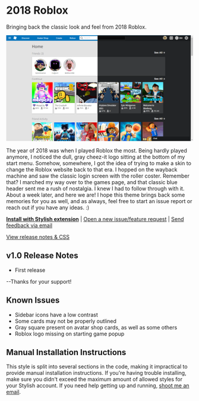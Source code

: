 # 2018 Roblox
Bringing back the classic look and feel from 2018 Roblox.

<img src="https://raw.githubusercontent.com/Tech-How/2018-Roblox/main/images/repo/readme/1.png"/>

The year of 2018 was when I played Roblox the most. Being hardly played anymore, I noticed the dull, gray cheez-it logo sitting at the bottom of my start menu. Somehow, somewhere, I got the idea of trying to make a skin to change the Roblox website back to that era. I hopped on the wayback machine and saw the classic login screen with the roller coster. Remember that? I marched my way over to the games page, and that classic blue header sent me a rush of nostalgia. I knew I had to follow through with it. About a week later, and here we are! I hope this theme brings back some memories for you as well, and as always, feel free to start an issue report or reach out if you have any ideas. :)

**[Install with Stylish extension](https://userstyles.org/styles/241862/old-roblox-2018-read-description)** | [Open a new issue/feature request](https://github.com/Tech-How/2018-Roblox/issues/new/choose) | [Send feedback via email](mailto:tech_how_youtuber_55@yahoo.com?subject=Feedback%3A%20Roblox%202018)

[View release notes & CSS](https://github.com/Tech-How/2018-Roblox/releases)

## v1.0 Release Notes
- First release

--Thanks for your support!


## Known Issues
- Sidebar icons have a low contrast
- Some cards may not be properly outlined
- Gray square present on avatar shop cards, as well as some others
- Roblox logo missing on starting game popup


## Manual Installation Instructions
This style is split into several sections in the code, making it impractical to provide manual installation instructions. If you're having trouble installing, make sure you didn't exceed the maximum amount of allowed styles for your Stylish account. If you need help getting up and running, [shoot me an email](mailto:tech_how_youtuber_55@yahoo.com?subject=HELP%3A%20Roblox%202018).
